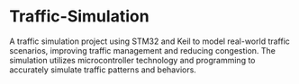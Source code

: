 # Traffic-Simulation
A traffic simulation project using STM32 and Keil to model real-world traffic scenarios, improving traffic management and reducing congestion. The simulation utilizes microcontroller technology and programming to accurately simulate traffic patterns and behaviors.
